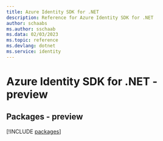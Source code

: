 ```yaml
---
title: Azure Identity SDK for .NET
description: Reference for Azure Identity SDK for .NET
author: schaabs
ms.author: sschaab
ms.data: 02/03/2023
ms.topic: reference
ms.devlang: dotnet
ms.service: identity
---
```

# Azure Identity SDK for .NET - preview
## Packages - preview
[!INCLUDE [packages](identity-index.md)]